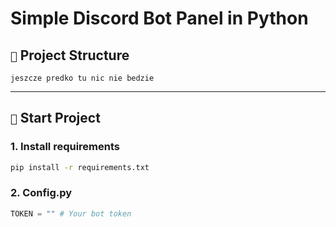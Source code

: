 # Simple Discord Bot Panel in Python

## `📁` Project Structure

```
jeszcze predko tu nic nie bedzie
```

---

## `🚀` Start Project

### 1. Install requirements

```bash
pip install -r requirements.txt
```

### 2. Config.py

```py
TOKEN = "" # Your bot token
```